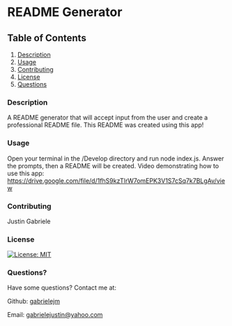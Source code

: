 # README Generator

## Table of Contents

1. [Description](#description)
2. [Usage](#usage)
3. [Contributing](#contributing)
4. [License](#license)
5. [Questions](#questions)



### Description<a name="description"></a>

A README generator that will accept input from the user and create a professional README file. This README was created using this app!

### Usage<a name="usage"></a>

Open your terminal in the /Develop directory and run node index.js. Answer the prompts, then a README will be created.
Video demonstrating how to use this app: https://drive.google.com/file/d/1fhS9kzTlrW7omEPK3V1S7cSq7k7BLgAv/view

### Contributing<a name="contributing"></a>

Justin Gabriele

### License<a name="license"></a>

[![License: MIT](https://img.shields.io/badge/License-MIT-yellow.svg)](https://opensource.org/licenses/MIT)

### Questions?<a name="questions"></a>

Have some questions? Contact me at:

Github: [gabrielejm](https://github.com/gabrielejm)

Email: gabrielejustin@yahoo.com


